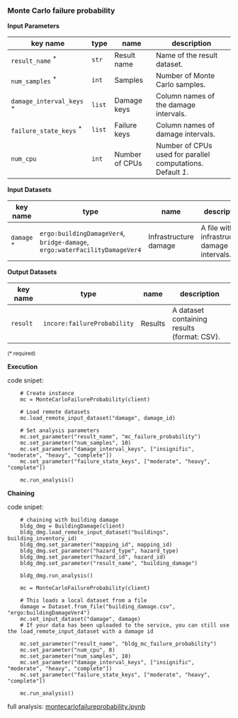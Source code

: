  ### Monte Carlo failure probability

**Input Parameters**

key name | type | name | description
--- | --- | --- | ---
`result_name` <sup>*</sup> | `str` | Result name | Name of the result dataset.
`num_samples` <sup>*</sup> | `int` | Samples | Number of Monte Carlo samples.
`damage_interval_keys` <sup>*</sup> | `list` | Damage keys | Column names of the damage intervals.
`failure_state_keys` <sup>*</sup> | `list` | Failure keys | Column names of damage intervals.
`num_cpu` | `int` | Number of CPUs | Number of CPUs used for parallel computations. <br>Default *1*.

**Input Datasets**

key name | type | name | description
--- | --- | --- | ---
`damage` <sup>*</sup> | `ergo:buildingDamageVer4`, <br>`bridge-damage`, <br>`ergo:waterFacilityDamageVer4` | Infrastructure damage | A file with infrastructure damage intervals.

**Output Datasets**

key name | type | name | description
--- | --- | --- | ---
`result` | `incore:failureProbability` | Results | A dataset containing results <br>(format: CSV).

<small>(* required)</small>

**Execution**

code snipet:

```
    # Create instance
    mc = MonteCarloFailureProbability(client)

    # Load remote datasets
    mc.load_remote_input_dataset("damage", damage_id)

    # Set analysis parameters
    mc.set_parameter("result_name", "mc_failure_probability")
    mc.set_parameter("num_samples", 10)
    mc.set_parameter("damage_interval_keys", ["insignific", "moderate", "heavy", "complete"])
    mc.set_parameter("failure_state_keys", ["moderate", "heavy", "complete"])

    mc.run_analysis()
```

**Chaining**

code snipet:

```
    # chaining with building damage
    bldg_dmg = BuildingDamage(client)
    bldg_dmg.load_remote_input_dataset("buildings", building_inventory_id)
    bldg_dmg.set_parameter("mapping_id", mapping_id)
    bldg_dmg.set_parameter("hazard_type", hazard_type)
    bldg_dmg.set_parameter("hazard_id", hazard_id)
    bldg_dmg.set_parameter("result_name", "building_damage")

    bldg_dmg.run_analysis()

    mc = MonteCarloFailureProbability(client)

    # This loads a local dataset from a file
    damage = Dataset.from_file("building_damage.csv", "ergo:buildingDamageVer4")
    mc.set_input_dataset("damage", damage)
    # If your data has been uploaded to the service, you can still use the load_remote_input_dataset with a damage id

    mc.set_parameter("result_name", "bldg_mc_failure_probability")
    mc.set_parameter("num_cpu", 8)
    mc.set_parameter("num_samples", 10)
    mc.set_parameter("damage_interval_keys", ["insignific", "moderate", "heavy", "complete"])
    mc.set_parameter("failure_state_keys", ["moderate", "heavy", "complete"])

    mc.run_analysis()
```

full analysis: [montecarlofailureprobability.ipynb](https://github.com/IN-CORE/pyincore/blob/master/pyincore/analyses/montecarlofailureprobability/montecarlofailureprobability.ipynb)